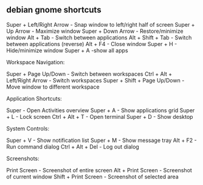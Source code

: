 ## debian gnome shortcuts
Super + Left/Right Arrow - Snap window to left/right half of screen
Super + Up Arrow - Maximize window
Super + Down Arrow - Restore/minimize window
Alt + Tab - Switch between applications
Alt + Shift + Tab - Switch between applications (reverse)
Alt + F4 - Close window
Super + H - Hide/minimize window
Super + A -show all apps

Workspace Navigation:

Super + Page Up/Down - Switch between workspaces
Ctrl + Alt + Left/Right Arrow - Switch workspaces
Super + Shift + Page Up/Down - Move window to different workspace

Application Shortcuts:

Super - Open Activities overview
Super + A - Show applications grid
Super + L - Lock screen
Ctrl + Alt + T - Open terminal
Super + D - Show desktop

System Controls:

Super + V - Show notification list
Super + M - Show message tray
Alt + F2 - Run command dialog
Ctrl + Alt + Del - Log out dialog

Screenshots:

Print Screen - Screenshot of entire screen
Alt + Print Screen - Screenshot of current window
Shift + Print Screen - Screenshot of selected area
